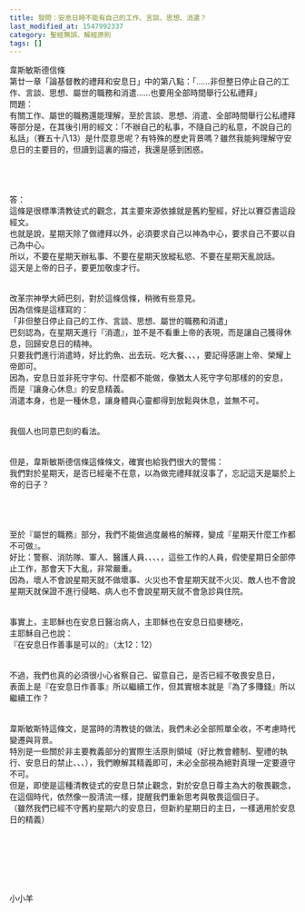 ```yaml
---
title: 發問：安息日時不能有自己的工作、言談、思想、消遣？
last_modified_at: 1547992337
category: 聖經無誤、解經原則
tags: []
---
```


<p>韋斯敏斯德信條<br/>第廿一章「論基督教的禮拜和安息日」中的第八點：「……非但整日停止自己的工作、言談、思想、屬世的職務和消遣……也要用全部時間舉行公私禮拜」<br/><!--more-->問題：<br/>有關工作、屬世的職務還能理解，至於言談、思想、消遣、全部時間舉行公私禮拜等部分是，在其後引用的經文：「不辦自己的私事，不隨自己的私意，不說自己的私話」（賽五十八13）是什麼意思呢？有特殊的歷史背景嗎？雖然我能夠理解守安息日的主要目的，但讀到這裏的描述，我還是感到困惑。<br/><br/><br/><br/><br/>答：<br/>這條是很標準清教徒式的觀念，其主要來源依據就是舊約聖經，好比以賽亞書這段經文。<br/>也就是說，星期天除了做禮拜以外，必須要求自己以神為中心，要求自己不要以自己為中心。<br/>所以，不要在星期天辦私事、不要在星期天放縱私慾、不要在星期天亂說話。<br/>這天是上帝的日子，要更加敬虔才行。<br/><br/> <br/>改革宗神學大師巴刻，對於這條信條，稍微有些意見。<br/>因為信條是這樣寫的：<br/>「非但整日停止自己的工作、言談、思想、屬世的職務和消遣」<br/>巴刻認為，在星期天進行『消遣』，並不是不看重上帝的表現，而是讓自己獲得休息，回歸安息日的精神。<br/>只要我們進行消遣時，好比釣魚、出去玩、吃大餐、、、，要記得感謝上帝、榮耀上帝即可。<br/>因為，安息日並非死守字句、什麼都不能做，像猶太人死守字句那樣的的安息，<br/>而是『讓身心休息』的安息精義。<br/>消遣本身，也是一種休息，讓身體與心靈都得到放鬆與休息，並無不可。<br/><br/><br/>我個人也同意巴刻的看法。<br/><br/><br/>但是，韋斯敏斯德信條這條條文，確實也給我們很大的警惕：<br/>我們對於星期天，是否已經毫不在意，以為做完禮拜就沒事了，忘記這天是屬於上帝的日子？<br/><br/><br/><br/><br/>至於『屬世的職務』部分，我們不能做過度嚴格的解釋，變成『星期天什麼工作都不可做』。<br/>好比：警察、消防隊、軍人、醫護人員、、、、，這些工作的人員，假使星期日全部停止工作，那會天下大亂，非常嚴重。<br/>因為，壞人不會說星期天就不做壞事、火災也不會星期天就不火災、敵人也不會說星期天就保證不進行侵略、病人也不會說星期天就不會急診與住院。<br/><br/><br/>事實上，主耶穌也在安息日醫治病人，主耶穌也在安息日掐麥穗吃，<br/>主耶穌自己也說：<br/>『在安息日作善事是可以的』（太12：12）<br/><br/><br/>不過，我們也真的必須很小心省察自己、留意自己，是否已經不敬畏安息日，<br/>表面上是『在安息日作善事』所以繼續工作，但其實根本就是『為了多賺錢』所以繼續工作？<br/><br/><br/>韋斯敏斯特這條文，是當時的清教徒的做法，我們未必全部照單全收，不考慮時代變遷與背景。<br/>特別是一些關於非主要教義部分的實際生活原則領域（好比教會體制、聖禮的執行、安息日的禁止、、、），我們瞭解其精義即可，未必全部視為絕對真理一定要遵守不可。<br/>但是，即使是這種清教徒式的安息日禁止觀念，對於安息日尊主為大的敬畏觀念，<br/>在這個時代，依然像一股清流一樣，提醒我們重新思考與敬畏這個日子。<br/>（雖然我們已經不守舊約星期六的安息日，但新約星期日的主日，一樣適用於安息日的精義）<br/><br/><br/><br/><br/><br/><br/><br/>小小羊


</p>